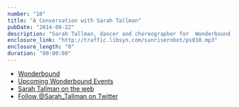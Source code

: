 ```yaml
---
number: "10"
title: "A Conversation with Sarah Tallman"
pubDate: "2014-09-22"
description: "Sarah Tallman, dancer and choreographer for  Wonderbound, sat down for an interview about her new piece prepared for the upcoming production Enduring Grace. Hear about Tallman's influences and creative process as well as the classical dance roots that underpin Wonderbound's modern take on dance, collaborative art and performance."
enclosure_link: "http://traffic.libsyn.com/sunriserobot/ps010.mp3"
enclosure_length: "0"
duration: "00:00:00"
---
```

- [Wonderbound](http://wonderbound.com/)
- [Upcoming Wonderbound Events](http://wonderbound.com/upcoming-shows-events/)
- [Sarah Tallman on the web](http://sarahtallman.com/)
- [Follow @Sarah_Tallman on Twitter](https://twitter.com/sarah_tallman)
